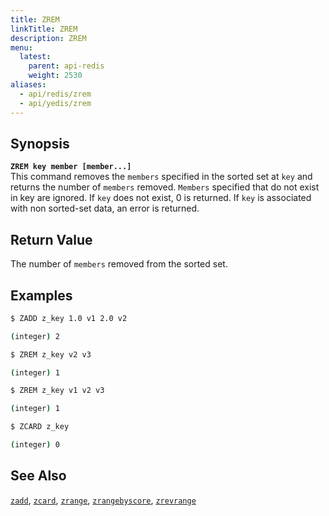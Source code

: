 ```yaml
---
title: ZREM
linkTitle: ZREM
description: ZREM
menu:
  latest:
    parent: api-redis
    weight: 2530
aliases:
  - api/redis/zrem
  - api/yedis/zrem
---
```


## Synopsis
<b>`ZREM key member [member...]`</b><br>
This command removes the `members` specified in the sorted set at `key` and returns the number of `members` removed.
`Members` specified that do not exist in key are ignored. If `key` does not exist, 0 is returned.
If `key` is associated with non sorted-set data, an error is returned.

## Return Value

The number of `members` removed from the sorted set.

## Examples
```{.sh .copy .separator-dollar}
$ ZADD z_key 1.0 v1 2.0 v2
```
```sh
(integer) 2
```
```{.sh .copy .separator-dollar}
$ ZREM z_key v2 v3
```
```sh
(integer) 1
```
```{.sh .copy .separator-dollar}
$ ZREM z_key v1 v2 v3
```
```sh
(integer) 1
```
```{.sh .copy .separator-dollar}
$ ZCARD z_key
```
```sh
(integer) 0
```
## See Also
[`zadd`](../zadd/), [`zcard`](../zcard/), [`zrange`](../zrange/), [`zrangebyscore`](../zrangebyscore/), [`zrevrange`](../zrevrange)
